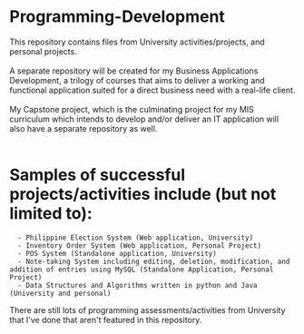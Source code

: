 # Programming-Development
This repository contains files from University activities/projects, and personal projects. <br><br>
A separate repository will be created for my Business Applications Development, a trilogy of courses that aims to deliver a working and functional application suited for a direct business need with a real-life client. <br><br>
My Capstone project, which is the culminating project for my MIS curriculum which intends to develop and/or deliver an IT application will also have a separate repository as well. <br><br>

# Samples of successful projects/activities include (but not limited to):
      - Philippine Election System (Web application, University)
      - Inventory Order System (Web application, Personal Project) 
      - POS System (Standalone application, University) 
      - Note-taking System including editing, deletion, modification, and addition of entries using MySQL (Standalone Application, Personal Project)
      - Data Structures and Algorithms written in python and Java (University and personal) 

 There are still lots of programming assessments/activities from University that I've done that aren't featured in this repository.

